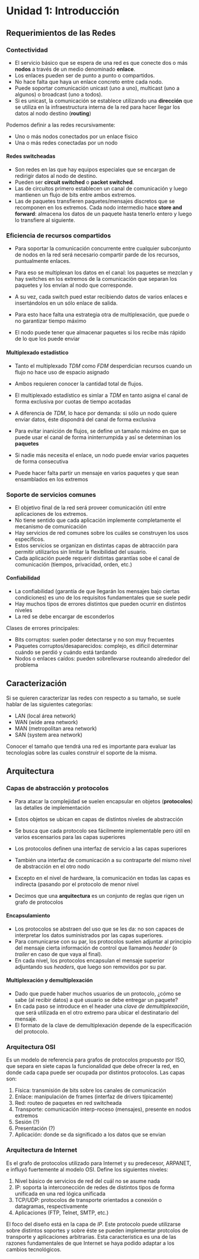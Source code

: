 # Unidad 1: Introducción


## Requerimientos de las Redes

### Contectividad


   * El servicio básico que se espera de una red es que conecte dos o más **nodos** a través de un medio denominado **enlace**.
   * Los enlaces pueden ser de punto a punto o compartidos.
   * No hace falta que haya un enlace concreto entre cada nodo.
   * Puede soportar comunicación unicast (uno a uno), multicast (uno a algunos) o broadcast (uno a todos).
   * Si es unicast, la comunicación se establece utilizando una **dirección** que se utiliza en la infraestructura interna de la red para hacer llegar los datos al nodo destino (**routing**)

Podemos definir a las redes recursivamente:

   * Uno o más nodos conectados por un enlace físico
   * Una o más redes conectadas por un nodo
   
   
#### Redes switcheadas

   * Son redes en las que hay equipos especiales que se encargan de redirigir datos al nodo de destino.
   * Pueden ser **circuit switched** o **packet switched**.
   * Las de circuitos primero establecen un canal de comunicación y luego mantienen un flujo de bits entre ambos extremos.
   * Las de paquetes transfieren paquetes/mensajes discretos que se recomponen en los extremos. Cada nodo intermedio hace **store and forward**: almacena los datos de un paquete hasta tenerlo entero y luego lo transfiere al siguiente.

### Eficiencia de recursos compartidos

   * Para soportar la comunicación concurrente entre cualquier subconjunto de nodos en la red será necesario compartir parde de los recursos, puntualmente enlaces.
   * Para eso se multiplexan los datos en el canal: los paquetes se mezclan y hay switches en los extremos de la comunicación que separan los paquetes y los envían al nodo que corresponde.
   
   * A su vez, cada switch pued estar recibiendo datos de varios enlaces e insertándolos en un sólo enlace de salida.
   * Para esto hace falta una estrategia otra de multiplexación, que puede o no garantizar tiempo máximo
   * El nodo puede tener que almacenar paquetes si los recibe más rápido de lo que los puede enviar
   
#### Multiplexado estadístico

   * Tanto el multiplexado *TDM* como *FDM* desperdician recursos cuando un flujo no hace uso de espacio asignado
   * Ambos requieren conocer la cantidad total de flujos.

   * El multiplexado estadístico es simlar a *TDM* en tanto asigna el canal de forma exclusiva por cuotas de tiempo acotadas
   * A diferencia de *TDM*, lo hace por demanda: si sólo un nodo quiere enviar datos, éste dispondrá del canal de forma exclusiva
   * Para evitar inanición de flujos, se define un tamaño máximo en que se puede usar el canal de forma ininterrumpida y así se determinan los **paquetes**
   * Si nadie más necesita el enlace, un nodo puede enviar varios paquetes de forma consecutiva
   * Puede hacer falta partir un mensaje en varios paquetes y que sean ensamblados en los extremos

### Soporte de servicios comunes

   * El objetivo final de la red será proveer comunicación útil entre aplicaciones de los extremos.
   * No tiene sentido que cada aplicación implemente completamente el mecanismo de comunicación
   * Hay servicios de red comunes sobre los cuáles se construyen los usos específicos.
   * Estos servicios se organizan en distintas capas de abtracción para permitir utilizarlos sin limitar la flexibilidad del usuario.
   * Cada aplicación puede requerir distintas garantías sobe el canal de comunicación (tiempos, privacidad, orden, etc.)
   
#### Confiabilidad

   * La confiabilidad (garantía de que llegarán los mensajes bajo ciertas condiciones) es uno de los requisitos fundamentales que se suele pedir
   * Hay muchos tipos de errores distintos que pueden ocurrir en distintos niveles
   * La red se debe encargar de esconderlos
   
Clases de errores principales:

   * Bits corruptos: suelen poder detectarse y no son muy frecuentes
   * Paquetes corruptos/desaparecidos: complejo, es difícil determinar cuándo se perdió y cuándo está tardando
   * Nodos o enlaces caídos: pueden sobrellevarse routeando alrededor del problema

## Caracterización

Si se quieren caracterizar las redes con respecto a su tamaño, se suele hablar de las siguientes categorías:

   * LAN (local área network)
   * WAN (wide area network)
   * MAN (metropolitan area network)
   * SAN (system area network)
   
Conocer el tamaño que tendrá una red es importante para evaluar las tecnologías sobre las cuales construir el soporte de la misma.
   
## Arquitectura

### Capas de abstracción y protocolos

   * Para atacar la complejidad se suelen encapsular en objetos (**protocolos**) las detalles de implementación
   * Estos objetos se ubican en capas de distintos niveles de abstracción
   * Se busca que cada protocolo sea fácilmente implementable pero útil en varios escensarios para las capas superiores

   
   * Los protocolos definen una interfaz de servicio a las capas superiores
   * También una interfaz de comunicación a su contraparte del mismo nivel de abstracción en el otro nodo
   * Excepto en el nivel de hardware, la comunicación en todas las capas es indirecta (pasando por el protocolo de menor nivel
   * Decimos que una **arquitectura** es un conjunto de reglas que rigen un grafo de protocolos
     
#### Encapsulamiento

   * Los protocolos se abstraen del uso que se les da: no son capaces de interpretar los datos suministrados por las capas superiores.
   * Para comunicarse con su par, los protocolos suelen adjuntar al principio del mensaje cierta información de control que llamamos *header* (o *trailer* en caso de que vaya al final).
   * En cada nivel, los protocolos encapsulan el mensaje superior adjuntando sus *headers*, que luego son removidos por su par.
   
#### Multiplexación y demultiplexación

   * Dado que puede haber muchos usuarios de un protocolo, ¿cómo se sabe (al recibir datos) a qué usuario se debe entregar un paquete?
   * En cada paso se introduce en el header una *clave de demultiplexación*, que será utilizada en el otro extremo para ubicar el destinatario del mensaje.
   * El formato de la clave de demultiplexación depende de la especificación del protocolo.
   
### Arquitectura OSI

Es un modelo de referencia para grafos de protocolos propuesto por ISO, que separa en siete capas la funcionalidad que debe ofrecer la red, en donde cada capa puede ser ocupada por distintos protocolos. Las capas son:

   1. Física: transmisión de bits sobre los canales de comunicación
   1. Enlace: manipulación de frames (interfaz de drivers típicamente)
   1. Red: routeo de paquetes en red switcheada
   1. Transporte: comunicación interp-roceso (mensajes), presente en nodos extremos
   1. Sesión (?)
   1. Presentación (?)
   1. Aplicación: donde se da significado a los datos que se envian
   
### Arquitectura de Internet

Es el grafo de protocolos utilizado para Internet y su predecesor, ARPANET, e influyó fuertemente al modelo OSI. Define los siguientes niveles:

   1. Nivel básico de servicios de red del cuál no se asume nada
   1. IP: soporta la interconección de redes de distintos tipos de forma unificada en una red lógica unificada
   1. TCP/UDP: protocolos de transporte orientados a conexión o datagramas, respectivamente
   1. Aplicaciones (FTP, Telnet, SMTP, etc.)
   
El foco del diseño está en la capa de *IP*. Este protocolo puede utilizarse sobre distintos soportes y sobre éste se pueden implementar protcolos de transporte y aplicaciones arbitrarias. Esta característica es una de las razones fundamentales de que Internet se haya podido adaptar a los cambios tecnológicos.
